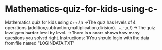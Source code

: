 # Mathematics-quiz-for-kids-using-c-
Mathematics quiz for kids using c++.\n
->The quiz has levels of 4 operations (addition,subtraction,multiplication,division). (+,-,x,/)
->The quiz level gets harder level by level.
->There is a score shows how many questions you solved right.
Instructions:
1)You should login with the data from file named "LOGINDATA.TXT"
